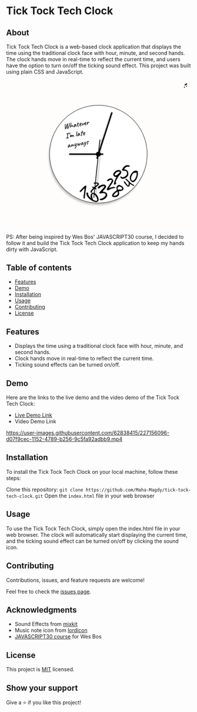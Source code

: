 # Tick Tock Tech Clock

## About
Tick Tock Tech Clock is a web-based clock application that displays the time using the traditional clock face with hour, minute, and second hands. The clock hands move in real-time to reflect the current time, and users have the option to turn on/off the ticking sound effect. This project was built using plain CSS and JavaScript.

![screenshot](./app_screenshot.png)

PS: After being inspired by Wes Bos' JAVASCRIPT30 course, I decided to follow it and build the Tick Tock Tech Clock application to keep my hands dirty with JavaScript.

## Table of contents

- [ Features ](#features)
- [ Demo ](#demo)
- [ Installation ](#installation)
- [ Usage ](#usage)
- [ Contributing ](#contributing)
- [ License ](#license)


<a name="features"></a>

## Features

- Displays the time using a traditional clock face with hour, minute, and second hands.
- Clock hands move in real-time to reflect the current time.
- Ticking sound effects can be turned on/off.

<a name="demo"></a>

## Demo
Here are the links to the live demo and the video demo of the Tick Tock Tech Clock:

- [Live Demo Link](https://maha-magdy.github.io/tick-tock-tech-clock/)
- Video Demo Link



https://user-images.githubusercontent.com/62838415/227156096-d07f9cec-1152-4789-b256-9c5fa92adbb9.mp4



<a name="installation"></a>

## Installation

To install the Tick Tock Tech Clock on your local machine, follow these steps:

Clone this repository: `git clone https://github.com/Maha-Magdy/tick-tock-tech-clock.git`
Open the `index.html` file in your web browser

<a name="usage"></a>

## Usage

To use the Tick Tock Tech Clock, simply open the index.html file in your web browser. The clock will automatically start displaying the current time, and the ticking sound effect can be turned on/off by clicking the sound icon.


<a name="usage"></a>

## Contributing

Contributions, issues, and feature requests are welcome!

Feel free to check the [issues page](https://github.com/Maha-Magdy/tick-tock-tech-clock/issues).

## Acknowledgments

- Sound Effects from <a href="https://mixkit.co/">mixkit</a>
- Music note icon from <a href="https://lordicon.com/">lordicon</a>
- <a href="https://javascript30.com/">JAVASCRIPT30 course</a> for Wes Bos

<a name="license"></a>

## License

This project is [MIT](./LICENSE) licensed.

## Show your support

Give a ⭐️ if you like this project!
